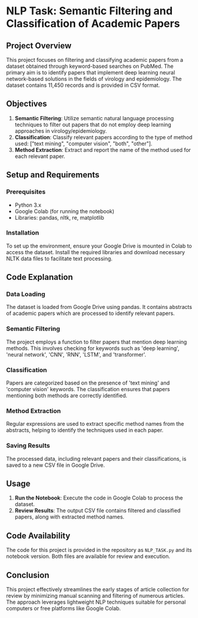 # NLP Task: Semantic Filtering and Classification of Academic Papers

## Project Overview

This project focuses on filtering and classifying academic papers from a dataset obtained through keyword-based searches on PubMed. The primary aim is to identify papers that implement deep learning neural network-based solutions in the fields of virology and epidemiology. The dataset contains 11,450 records and is provided in CSV format.

## Objectives

1. **Semantic Filtering**: Utilize semantic natural language processing techniques to filter out papers that do not employ deep learning approaches in virology/epidemiology.
2. **Classification**: Classify relevant papers according to the type of method used: ["text mining", "computer vision", "both", "other"].
3. **Method Extraction**: Extract and report the name of the method used for each relevant paper.

## Setup and Requirements

### Prerequisites

- Python 3.x
- Google Colab (for running the notebook)
- Libraries: pandas, nltk, re, matplotlib

### Installation

To set up the environment, ensure your Google Drive is mounted in Colab to access the dataset. Install the required libraries and download necessary NLTK data files to facilitate text processing.

## Code Explanation

### Data Loading

The dataset is loaded from Google Drive using pandas. It contains abstracts of academic papers which are processed to identify relevant papers.

### Semantic Filtering

The project employs a function to filter papers that mention deep learning methods. This involves checking for keywords such as 'deep learning', 'neural network', 'CNN', 'RNN', 'LSTM', and 'transformer'.

### Classification

Papers are categorized based on the presence of 'text mining' and 'computer vision' keywords. The classification ensures that papers mentioning both methods are correctly identified.

### Method Extraction

Regular expressions are used to extract specific method names from the abstracts, helping to identify the techniques used in each paper.

### Saving Results

The processed data, including relevant papers and their classifications, is saved to a new CSV file in Google Drive.

## Usage

1. **Run the Notebook**: Execute the code in Google Colab to process the dataset.
2. **Review Results**: The output CSV file contains filtered and classified papers, along with extracted method names.

## Code Availability

The code for this project is provided in the repository as `NLP_TASK.py` and its notebook version. Both files are available for review and execution.

## Conclusion

This project effectively streamlines the early stages of article collection for review by minimizing manual scanning and filtering of numerous articles. The approach leverages lightweight NLP techniques suitable for personal computers or free platforms like Google Colab.
